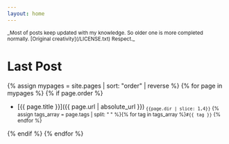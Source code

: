 ```yaml
---
layout: home
---
```


<small>
_Most of posts keep updated with my knowledge.
So older one is more completed normally.
[Original creativity](/LICENSE.txt) Respect._
</small>

# Last Post

{% assign mypages = site.pages | sort: "order" | reverse %}
{% for page in mypages %}
{% if page.order %}

- [{{ page.title }}]({{ page.url | absolute_url }})<sub> `{{page.dir | slice: 1,4}}` {% assign tags_array = page.tags | split: " " %}{% for tag in tags_array %}`#{{ tag }}` {% endfor %} </sub>

{% endif %}
{% endfor %}

